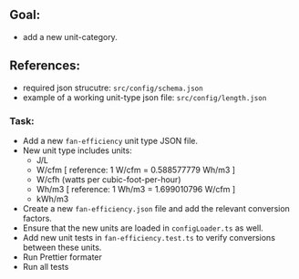 ## Goal:

- add a new unit-category.

## References:

- required json strucutre: `src/config/schema.json`
- example of a working unit-type json file: `src/config/length.json`

### Task:

- Add a new `fan-efficiency` unit type JSON file.
- New unit type includes units:
  - J/L
  - W/cfm [ reference: 1 W/cfm = 0.588577779 Wh/m3 ]
  - W/cfh (watts per cubic-foot-per-hour)
  - Wh/m3 [ reference: 1 Wh/m3 = 1.699010796 W/cfm ]
  - kWh/m3
- Create a new `fan-efficiency.json` file and add the relevant conversion factors.
- Ensure that the new units are loaded in `configLoader.ts` as well.
- Add new unit tests in `fan-efficiency.test.ts` to verify conversions between these units.
- Run Prettier formater
- Run all tests
